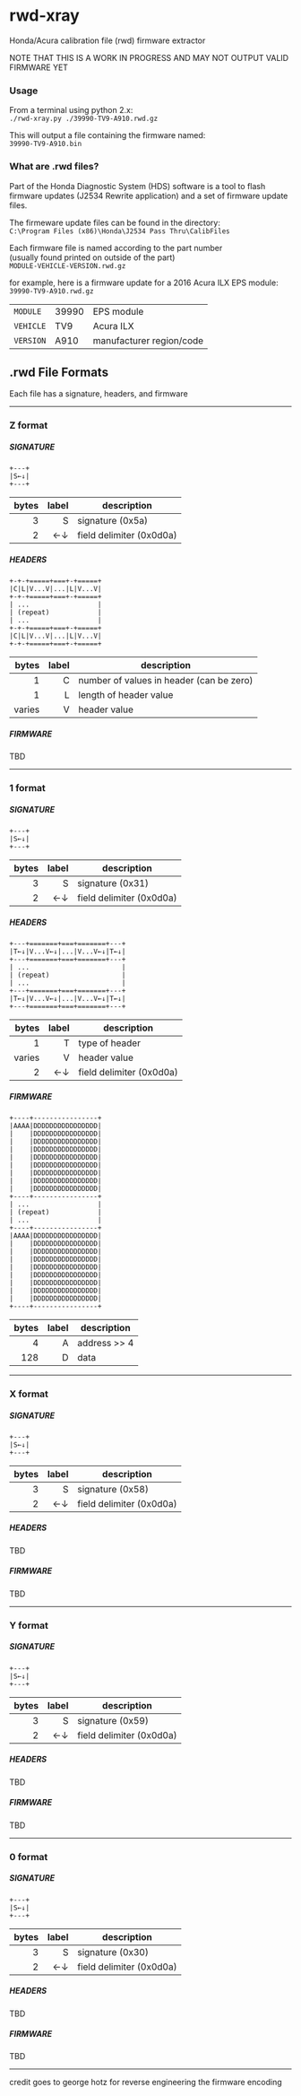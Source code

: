 # rwd-xray
Honda/Acura calibration file (rwd) firmware extractor

NOTE THAT THIS IS A WORK IN PROGRESS AND MAY NOT OUTPUT VALID FIRMWARE YET

### Usage
From a terminal using python 2.x:  
`./rwd-xray.py ./39990-TV9-A910.rwd.gz`

This will output a file containing the firmware named:  
`39990-TV9-A910.bin`

### What are .rwd files?

Part of the Honda Diagnostic System (HDS) software is a tool to flash firmware updates (J2534 Rewrite application) and a set of firmware update files.

The firmeware update files can be found in the directory:  
`C:\Program Files (x86)\Honda\J2534 Pass Thru\CalibFiles`

Each firmware file is named according to the part number  
(usually found printed on outside of the part)  
`MODULE-VEHICLE-VERSION.rwd.gz`

for example, here is a firmware update for a 2016 Acura ILX EPS module:  
`39990-TV9-A910.rwd.gz`

|   |   |   |
|---|---|---|
|`MODULE`|39990|EPS module|
|`VEHICLE`|TV9|Acura ILX|
|`VERSION`|A910|manufacturer region/code|

## .rwd File Formats
Each file has a signature, headers, and firmware

---

### Z format
##### SIGNATURE
```
+---+
|S←↓|
+---+
```

|bytes|label|description|
|----:|----:|-----------|
|3|S|signature (0x5a)|
|2|←↓|field delimiter (0x0d0a)|

##### HEADERS
```
+-+-+=====+===+-+=====+
|C|L|V...V|...|L|V...V|
+-+-+=====+===+-+=====+
| ...                 |
| (repeat)            |
| ...                 |
+-+-+=====+===+-+=====+
|C|L|V...V|...|L|V...V|
+-+-+=====+===+-+=====+
```

|bytes|label|description|
|----:|----:|-----------|
|1|C|number of values in header (can be zero)|
|1|L|length of header value|
|varies|V|header value|

##### FIRMWARE
TBD

---

### 1 format
##### SIGNATURE
```
+---+
|S←↓|
+---+
```

|bytes|label|description|
|----:|----:|-----------|
|3|S|signature (0x31)|
|2|←↓|field delimiter (0x0d0a)|

##### HEADERS
```
+---+=======+===+=======+---+
|T←↓|V...V←↓|...|V...V←↓|T←↓|
+---+=======+===+=======+---+
| ...                       |
| (repeat)                  |
| ...                       |
+---+=======+===+=======+---+
|T←↓|V...V←↓|...|V...V←↓|T←↓|
+---+=======+===+=======+---+
```

|bytes|label|description|
|----:|----:|-----------|
|1|T|type of header|
|varies|V|header value|
|2|←↓|field delimiter (0x0d0a)|

##### FIRMWARE
```
+----+----------------+
|AAAA|DDDDDDDDDDDDDDDD|
|    |DDDDDDDDDDDDDDDD|
|    |DDDDDDDDDDDDDDDD|
|    |DDDDDDDDDDDDDDDD|
|    |DDDDDDDDDDDDDDDD|
|    |DDDDDDDDDDDDDDDD|
|    |DDDDDDDDDDDDDDDD|
|    |DDDDDDDDDDDDDDDD|
|    |DDDDDDDDDDDDDDDD|
+----+----------------+
| ...                 |
| (repeat)            |
| ...                 |
+----+----------------+
|AAAA|DDDDDDDDDDDDDDDD|
|    |DDDDDDDDDDDDDDDD|
|    |DDDDDDDDDDDDDDDD|
|    |DDDDDDDDDDDDDDDD|
|    |DDDDDDDDDDDDDDDD|
|    |DDDDDDDDDDDDDDDD|
|    |DDDDDDDDDDDDDDDD|
|    |DDDDDDDDDDDDDDDD|
|    |DDDDDDDDDDDDDDDD|
+----+----------------+
```

|bytes|label|description|
|----:|----:|-----------|
|4|A|address >> 4|
|128|D|data|

---

### X format
##### SIGNATURE
```
+---+
|S←↓|
+---+
```

|bytes|label|description|
|----:|----:|-----------|
|3|S|signature (0x58)|
|2|←↓|field delimiter (0x0d0a)|

##### HEADERS
TBD

##### FIRMWARE
TBD

---

### Y format
##### SIGNATURE
```
+---+
|S←↓|
+---+
```

|bytes|label|description|
|----:|----:|-----------|
|3|S|signature (0x59)|
|2|←↓|field delimiter (0x0d0a)|

##### HEADERS
TBD

##### FIRMWARE
TBD

---

### 0 format
##### SIGNATURE
```
+---+
|S←↓|
+---+
```

|bytes|label|description|
|----:|----:|-----------|
|3|S|signature (0x30)|
|2|←↓|field delimiter (0x0d0a)|

##### HEADERS
TBD

##### FIRMWARE
TBD

---

credit goes to george hotz for reverse engineering the firmware encoding
